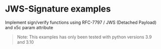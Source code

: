 # JWS-Signature examples
Implement sign/verify functions using RFC-7797 / JWS (Detached Payload) and x5c param attribute

> Note: This examples has only been tested with python versions 3.9 and 3.10
